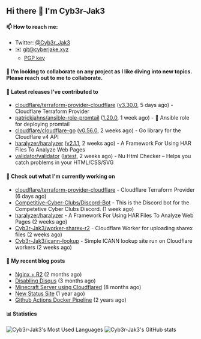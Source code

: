 ## Hi there 👋 I'm Cyb3r-Jak3

#### 📫 How to reach me:
  - Twitter: [@Cyb3r_Jak3](https://twitter.com/Cyb3r_Jak3)
  - ✉️ git@cyberjake.xyz
    - [PGP key](https://gist.githubusercontent.com/Cyb3r-Jak3/d1068b61b50239b171faf018a0269f67/raw/b876db002e6b0630795382c0b9134771ffa5fe3a/cyb3rjak3@pm.me.asc)


#### 👯 I’m looking to collaborate on any project as I like diving into new topics. Please reach out to me to collaborate.


#### 🔭 Latest releases I've contributed to

- [cloudflare/terraform-provider-cloudflare](https://github.com/cloudflare/terraform-provider-cloudflare) ([v3.30.0](https://github.com/cloudflare/terraform-provider-cloudflare/releases/tag/v3.30.0), 5 days ago) - Cloudflare Terraform Provider
- [patrickjahns/ansible-role-promtail](https://github.com/patrickjahns/ansible-role-promtail) ([1.20.0](https://github.com/patrickjahns/ansible-role-promtail/releases/tag/1.20.0), 1 week ago) - 🔧 Ansible role for deploying promtail
- [cloudflare/cloudflare-go](https://github.com/cloudflare/cloudflare-go) ([v0.56.0](https://github.com/cloudflare/cloudflare-go/releases/tag/v0.56.0), 2 weeks ago) - Go library for the Cloudflare v4 API
- [haralyzer/haralyzer](https://github.com/haralyzer/haralyzer) ([v2.1.1](https://github.com/haralyzer/haralyzer/releases/tag/v2.1.1), 2 weeks ago) - A Framework For Using HAR Files To Analyze Web Pages
- [validator/validator](https://github.com/validator/validator) ([latest](https://github.com/validator/validator/releases/tag/latest), 2 weeks ago) - Nu Html Checker – Helps you catch problems in your HTML/CSS/SVG

#### 👷 Check out what I'm currently working on

- [cloudflare/terraform-provider-cloudflare](https://github.com/cloudflare/terraform-provider-cloudflare) - Cloudflare Terraform Provider (6 days ago)
- [Competitive-Cyber-Clubs/Discord-Bot](https://github.com/Competitive-Cyber-Clubs/Discord-Bot) - This is the Discord bot for the Competetive Cyber Clubs Discord. (1 week ago)
- [haralyzer/haralyzer](https://github.com/haralyzer/haralyzer) - A Framework For Using HAR Files To Analyze Web Pages (2 weeks ago)
- [Cyb3r-Jak3/worker-sharex-r2](https://github.com/Cyb3r-Jak3/worker-sharex-r2) - Cloudflare Worker for uploading sharex files (2 weeks ago)
- [Cyb3r-Jak3/icann-lookup](https://github.com/Cyb3r-Jak3/icann-lookup) - Simple ICANN lookup site run on Cloudflare workers (2 weeks ago)

#### 📜 My recent blog posts

- [Nginx &#43; R2](https://blog.cyberjake.xyz/Nginx-Proxy-R2/) (2 months ago)
- [Disabling Disqus](https://blog.cyberjake.xyz/Disabling-Disqus/) (3 months ago)
- [Minecraft Server using Cloudflared](https://blog.cyberjake.xyz/Cloudflared-Minecraft/) (8 months ago)
- [New Status Site](https://blog.cyberjake.xyz/New-Status-Site/) (1 year ago)
- [Github Actions Docker Pipeline](https://blog.cyberjake.xyz/Github-Action-Docker/) (2 years ago)


#### 📊 Statistics
![Cyb3r-Jak3's Most Used Languages](https://github-readme-stats.vercel.app/api/top-langs/?username=Cyb3r-Jak3&theme=cobalt&hide=css,html,scss)
![Cyb3r-Jak3's GitHub stats](https://github-readme-stats.vercel.app/api?username=Cyb3r-Jak3&count_private=true&show_icons=true&theme=cobalt&line_height=40)
